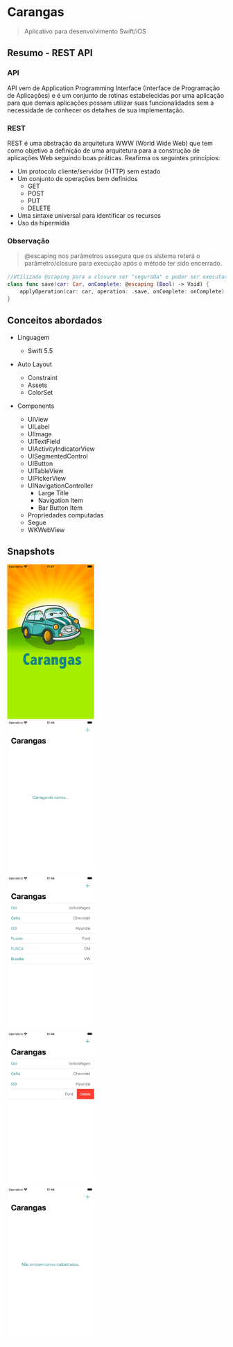 # Carangas
> Aplicativo para desenvolvimento Swift/iOS


## Resumo - REST API

### API

API vem de Application Programming Interface (Interface de Programação de Aplicações) e é um conjunto de rotinas estabelecidas por uma aplicação para que demais aplicações possam utilizar suas funcionalidades sem a necessidade de conhecer os detalhes de sua implementação.

### REST

REST é uma abstração da arquitetura WWW (World Wide Web) que tem como objetivo a definição de uma arquitetura para a construção de aplicações Web seguindo boas práticas. Reafirma os seguintes princípios:

* Um protocolo cliente/servidor (HTTP) sem estado
* Um conjunto de operações bem definidos
    * GET
    * POST
    * PUT
    * DELETE
* Uma sintaxe universal para identificar os recursos
* Uso da hipermídia

### Observação

   > @escaping nos parâmetros assegura que os sistema reterá o parâmetro/closure para execução após o método ter sido encerrado.

```swift
//Utilizado @scaping para a closure ser "segurada" e poder ser executada mesmo após a conclusão do método.
class func save(car: Car, onComplete: @escaping (Bool) -> Void) {
    applyOperation(car: car, operation: .save, onComplete: onComplete)
}
```

## Conceitos abordados

* Linguagem
    * Swift 5.5

* Auto Layout
    * Constraint
    * Assets
    * ColorSet

* Components
    * UIView
    * UILabel
    * UIImage
    * UITextField
    * UIActivityIndicatorView
    * UISegmentedControl
    * UIButton
    * UITableView
    * UIPickerView
    * UINavigationController
        * Large Title
        * Navigation Item
        * Bar Button Item
    * Propriedades computadas
    * Segue
    * WKWebView
    

## Snapshots

<img src="1.png" width="200">  
<br/>

<img src="2.png" width="200"> 
<br/> 

<img src="3.png" width="200">  
<br/>

<img src="4.png" width="200"> 
<br/> 

<img src="5.png" width="200">  
<br/>